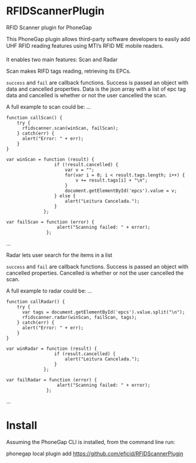 RFIDScannerPlugin
=================

RFID Scanner plugin for PhoneGap

This PhoneGap plugin allows third-party software developers to easily add UHF RFID reading features using MTI’s RFID ME&#153; mobile readers.

It enables two main features: Scan and Radar

Scan makes RIFD tags reading, retrieving its EPCs.

`success` and `fail` are callback functions. Success is passed an object with data and cancelled properties. Data is the json array with a list of epc tag data and cancelled is whether or not the user cancelled the scan.

A full example to scan could be:
...

    function callScan() {
        try {
          rfidscanner.scan(winScan, failScan);
        } catch(err) {
          alert("Error: " + err);
        }
    }

    var winScan = function (result) {
                      if (!result.cancelled) {
                          var v = "";
                          for(var i = 0; i < result.tags.length; i++) {
                              v += result.tags[i] + "\n";
                          }
                          document.getElementById('epcs').value = v;
                      } else {
                          alert("Leitura Cancelada.");
                      }
                  };

    var failScan = function (error) {
                       alert("Scanning failed: " + error);
                   };
                   
...

Radar lets user search for the items in a list

`success` and `fail` are callback functions. Success is passed an object with cancelled properties. Cancelled is whether or not the user cancelled the scan.

A full example to radar could be:
...

    function callRadar() {
        try {
          var tags = document.getElementById('epcs').value.split("\n");
          rfidscanner.radar(winScan, failScan, tags);
        } catch(err) {
          alert("Error: " + err);
        }
    }

    var winRadar = function (result) {
                      if (result.cancelled) {
                          alert("Leitura Cancelada.");
                      }
                  };

    var failRadar = function (error) {
                       alert("Scanning failed: " + error);
                   };
                   
...

Install
========
Assuming the PhoneGap CLI is installed, from the command line run:

phonegap local plugin add https://github.com/eficid/RFIDScannerPlugin
